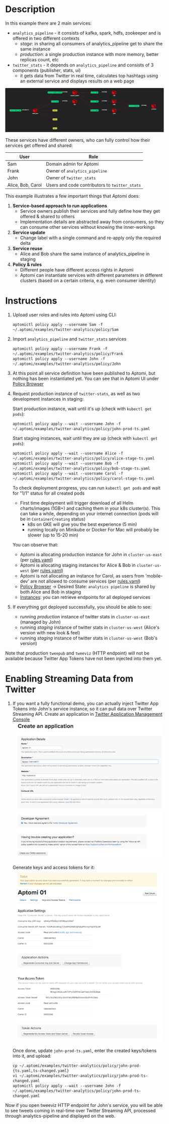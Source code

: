 # Description

In this example there are 2 main services:
- `analytics_pipeline` - it consists of kafka, spark, hdfs, zookeeper and is offered in two different contexts
  - *stage*: in sharing all consumers of analytics_pipeline get to share the same instance
  - *production*: a single production instance with more memory, better replicas count, etc 
- `twitter_stats` - it depends on `analytics_pipeline` and consists of 3 components (publisher, stats, ui)
  - it gets data from Twitter in real time, calculates top hashtags using an external service and displays results on a web page

![Diagram](diagram.png)

These services have different owners, who can fully control how their services get offered and shared:

User  | Role |
------|-------
Sam   | Domain admin for Aptomi
Frank | Owner of `analytics_pipeline`
John  | Owner of `twitter_stats`
Alice, Bob, Carol | Users and code contributors to `twitter_stats`

This example illustrates a few important things that Aptomi does:

1. **Service-based approach to run applications**
    - Service owners publish their services and fully define how they get offered & shared to others
    - Implementation details are abstracted away from consumers, so they can consume other services without knowing the inner-workings
1. **Service update**
    - Change label with a single command and re-apply only the required delta
1. **Service reuse**
    - Alice and Bob share the same instance of analytics_pipeline in staging
1. **Policy & rules**
    - Different people have different access rights in Aptomi
    - Aptomi can instantiate services with different parameters in different clusters (based on a certain criteria, e.g. even consumer identity)

# Instructions

1. Upload user roles and rules into Aptomi using CLI:
    ```
    aptomictl policy apply --username Sam -f ~/.aptomi/examples/twitter-analytics/policy/Sam
    ```

1. Import `analytics_pipeline` and `twitter_stats` services  
    ```
    aptomictl policy apply --username Frank -f ~/.aptomi/examples/twitter-analytics/policy/Frank
    aptomictl policy apply --username John -f ~/.aptomi/examples/twitter-analytics/policy/John
    ```

1. At this point all service definition have been published to Aptomi, but nothing has been instantiated yet. You can see
that in Aptomi UI under [Policy Browser](http://localhost:27866/#/policy/browse)

1. Request production instance of `twitter-stats`, as well as two development instances in staging:
    
    Start production instance, wait until it's up (check with `kubectl get pods`): 
    ```
    aptomictl policy apply --wait --username John -f ~/.aptomi/examples/twitter-analytics/policy/john-prod-ts.yaml
    ```
    
    Start staging instances, wait until they are up (check with `kubectl get pods`): 
    ```
    aptomictl policy apply --wait --username Alice -f ~/.aptomi/examples/twitter-analytics/policy/alice-stage-ts.yaml
    aptomictl policy apply --wait --username Bob -f ~/.aptomi/examples/twitter-analytics/policy/bob-stage-ts.yaml
    aptomictl policy apply --wait --username Carol -f ~/.aptomi/examples/twitter-analytics/policy/carol-stage-ts.yaml
    ```
    
    To check deployment progress, you can run `kubectl get pods` and wait for "1/1" status for all created pods
      * First time deployment will trigger download of all Helm charts/images (1GB+) and caching them in your k8s cluster(s). This can take a while, depending on your internet connection (pods will be in `ContainerCreating` status)
        * k8s on GKE will give you the best experience (5 min)
        * running locally on Minikube or Docker For Mac will probably be slower (up to 15-20 min) 

    You can observe that:
      * Aptomi is allocating production instance for John in `cluster-us-east` (per [rules.yaml](policy/Sam/rules.yaml))
      * Aptomi is allocating staging instances for Alice & Bob in `cluster-us-west` (per [rules.yaml](policy/Sam/rules.yaml))
      * Aptomi is not allocating an instance for Carol, as users from 'mobile-dev' are not allowed to consume services (per [rules.yaml](policy/Sam/rules.yaml))
      * [Policy Browser](http://localhost:27866/#/policy/browse) -> Desired State: `analytics pipeline` is shared by both Alice and Bob in staging
      * [Instances](http://localhost:27866/#/policy/dependencies): you can retrieve endpoints for all deployed services

1. If everything got deployed successfully, you should be able to see:
   - running *production* instance of twitter stats in `cluster-us-east` (managed by John)
   - running *staging* instance of twitter stats in `cluster-us-west` (Alice's version with new look & feel)
   - running *staging* instance of twitter stats in `cluster-us-west` (Bob's version)
   
Note that production `tweepub` and `tweeviz` (HTTP endpoint) will not be available because Twitter App Tokens have not been injected into them yet.

# Enabling Streaming Data from Twitter

1. If you want a fully functional demo, you can actually inject Twitter App Tokens into John's service instance, so it can pull data over Twitter Streaming API. Create an
application in [Twitter Application Management Console](https://apps.twitter.com)
    ![Twitter App Create](twitter-app-create.png)
    
    Generate keys and access tokens for it:
    ![Twitter Create Tokens](twitter-create-tokens.png)
    
    Once done, update `john-prod-ts.yaml`, enter the created keys/tokens into it, and upload:
    ```
    cp ~/.aptomi/examples/twitter-analytics/policy/john-prod-{ts.yaml,ts-changed.yaml}
    vi ~/.aptomi/examples/twitter-analytics/policy/john-prod-ts-changed.yaml
    aptomictl policy apply --wait --username John -f ~/.aptomi/examples/twitter-analytics/policy/john-prod-ts-changed.yaml
    ```
Now if you open tweeviz HTTP endpoint for John's service, you will be able to see tweets coming in real-time over Twitter Streaming API, processed through analytics-pipeline and displayed on the web.


